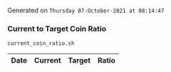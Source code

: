 Generated on `Thursday 07-October-2021 at 08:14:47`

### Current to Target Coin Ratio
`current_coin_ratio.sh`

Date|Current|Target|Ratio
---|---|---|---
